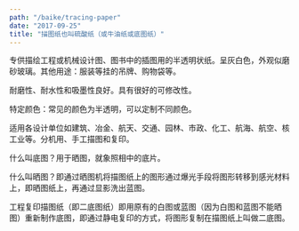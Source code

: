 ```yaml
---
path: "/baike/tracing-paper"
date: "2017-09-25"
title: "描图纸也叫硫酸纸（或牛油纸或底图纸）"
---
```


专供描绘工程或机械设计图、图书中的插图用的半透明状纸。呈灰白色，外观似磨砂玻璃。其他用途：服装等挂的吊牌、购物袋等。   

耐磨性、耐水性和吸墨性良好。具有很好的可修改性。   

特定颜色：常见的颜色为半透明，可以定制不同颜色。

适用各设计单位如建筑、冶金、航天、交通、园林、市政、化工、航海、航空、核工业等。分机用、手工描图和复印。   

什么叫底图？用于晒图，就象照相中的底片。   

什么叫晒图？即通过晒图机将描图纸上的图形通过爆光手段将图形转移到感光材料上，即晒图纸上，再通过显影洗出蓝图。   

工程复印描图纸（即二底图纸）即用原有的白图或蓝图（因为白图和蓝图不能晒图）重新制作底图，即通过静电复印的方式，将图形复制在描图纸上叫做二底图。   


